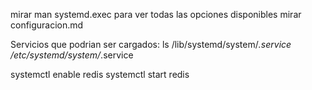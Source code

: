 mirar man systemd.exec para ver todas las opciones disponibles
mirar configuracion.md

Servicios que podrian ser cargados:
ls /lib/systemd/system/*.service /etc/systemd/system/*.service

systemctl enable redis
systemctl start redis

